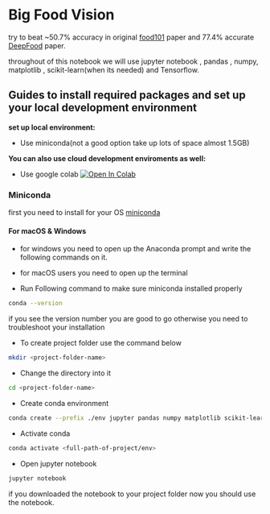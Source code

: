 # Big Food Vision

try to beat ~50.7% accuracy in original [food101](https://data.vision.ee.ethz.ch/cvl/datasets_extra/food-101/static/bossard_eccv14_food-101.pdf) paper and 77.4% accurate [DeepFood]() paper.

throughout of this notebook we will use jupyter notebook , pandas , numpy, matplotlib , scikit-learn(when its needed) and Tensorflow.

## Guides to install required packages and set up your local development environment

**set up local environment:**

- Use miniconda(not a good option take up lots of space almost 1.5GB)

**You can also use cloud development enviroments as well:**

- Use google colab <a href="https://research.google.com/colaboratory" target="_parent"><img src="https://colab.research.google.com/assets/colab-badge.svg" alt="Open In Colab"/></a>

### Miniconda

first you need to install for your OS [miniconda](https://docs.conda.io/en/latest/miniconda.html)

#### For macOS & Windows

- for windows you need to open up the Anaconda prompt and write the following commands on it.

- for macOS users you need to open up the terminal

* Run Following command to make sure miniconda installed properly

```sh
conda --version
```

if you see the version number you are good to go otherwise you need to troubleshoot your installation

- To create project folder use the command below

```sh
mkdir <project-folder-name>
```

- Change the directory into it

```sh
cd <project-folder-name>
```

- Create conda environment

```sh
conda create --prefix ./env jupyter pandas numpy matplotlib scikit-learn tensorflow
```

- Activate conda

```sh
conda activate <full-path-of-project/env>
```

- Open jupyter notebook

```sh
jupyter notebook
```

if you downloaded the notebook to your project folder now you should use the notebook.
